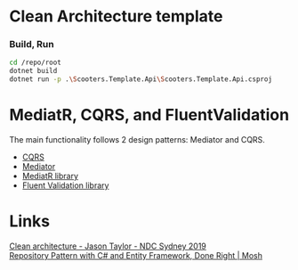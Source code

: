 # Clean Architecture template

### Build, Run

```bash
cd /repo/root
dotnet build
dotnet run -p .\Scooters.Template.Api\Scooters.Template.Api.csproj
```

# MediatR, CQRS, and FluentValidation

The main functionality follows 2 design patterns: Mediator and CQRS.

- [CQRS](https://martinfowler.com/bliki/CQRS.html)
- [Mediator](https://en.wikipedia.org/wiki/Mediator_pattern)
- [MediatR library](https://github.com/jbogard/MediatR)
- [Fluent Validation library](https://fluentvalidation.net/)

# Links

[Clean architecture - Jason Taylor - NDC Sydney 2019](https://www.youtube.com/watch?v=5OtUm1BLmG0 "Clean Architecture")  
[Repository Pattern with C# and Entity Framework, Done Right | Mosh](https://www.youtube.com/watch?v=rtXpYpZdOzM "Repository patter")
